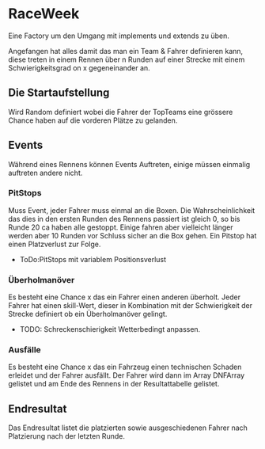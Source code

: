 # RaceWeek
Eine Factory um den Umgang mit implements und extends zu üben. 

Angefangen hat alles damit das man ein Team & Fahrer definieren kann, diese treten in einem Rennen über n Runden auf einer Strecke mit einem Schwierigkeitsgrad on x gegeneinander an. 

## Die Startaufstellung
Wird Random definiert wobei die Fahrer der TopTeams eine grössere Chance haben auf die vorderen Plätze zu gelanden.

## Events
Während eines Rennens können Events Auftreten, einige müssen einmalig auftreten andere nicht.
### PitStops
Muss Event, jeder Fahrer muss einmal an die Boxen. Die Wahrscheinlichkeit das dies in den ersten Runden des Rennens passiert ist gleich 0, so bis Runde 20 ca haben alle gestoppt. Einige fahren aber vielleicht länger werden aber  10 Runden vor Schluss sicher an die Box gehen.
Ein Pitstop hat einen Platzverlust zur Folge.
- ToDo:PitStops mit variablem Positionsverlust
### Überholmanöver
Es besteht eine Chance x das ein Fahrer einen anderen überholt.
Jeder Fahrer hat einen skill-Wert, dieser in Kombination mit der Schwierigkeit der Strecke definiert ob ein Überholmanöver gelingt.
- TODO: Schreckenschierigkeit Wetterbedingt anpassen.
### Ausfälle
Es besteht eine Chance x das ein Fahrzeug einen technischen Schaden erleidet und der Fahrer ausfällt.
Der Fahrer wird dann im Array DNFArray gelistet und am Ende des Rennens in der Resultattabelle gelistet.

## Endresultat
Das Endresultat listet die platzierten sowie ausgeschiedenen Fahrer nach Platzierung nach der letzten Runde.
